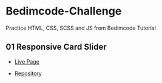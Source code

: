 # Bedimcode-Challenge
 Practice HTML, CSS, SCSS and JS from Bedimcode Tutorial

## 01 Responsive Card Slider
- [Live Page](https://gretali.github.io/Bedimcode-Challenge/responsive-card-slider-main/)

- [Repository](https://github.com/GretaLi/Bedimcode-Challenge/tree/main/responsive-card-slider-main)
